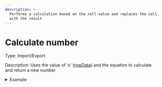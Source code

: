 ```yaml
---
description: >-
  Performs a calculation based on the cell value and replaces the cell value
  with the result
---
```


# Calculate number

Type: Import/Export

Description: Uses the value of 's' ([rowData](../../advanced-scripting.md)) and the equation to calculate and return a new number

<details>

<summary>Example</summary>

* Cell value: .07
* Rule value: n \* 100
* Result: 7

</details>
